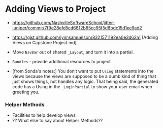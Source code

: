 # Adding Views to Project
* https://github.com/NashvilleSoftwareSchool/jitter-juniper/commit/7f9e28efd5cd6812b85cc95f5d8bdc15d1ee9ad2
* https://gist.github.com/lynnsamuelson/8321571192ea0e3d62a1    [Adding Views on Capstone Project.md]

* Move `NavBar` out of shared `_Layout`, and turn it into a partial.
* `Bundles` - provide additional resources to project
* [from Sonda's notes:] You don’t want to put `Using` statements into the views because the views are supposed to be a dumb kind of thing that just shows things, not handles any logic. That being said, the generated code has a Using in the `_LoginPartial` to show your user email when greeting you.


### Helper Methods
* Facilities to help develop views
* ?? What else to say about Helper Methods??
